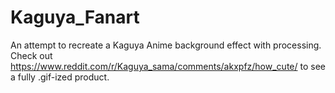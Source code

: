 # Kaguya_Fanart
An attempt to recreate a Kaguya Anime background effect with processing.
Check out https://www.reddit.com/r/Kaguya_sama/comments/akxpfz/how_cute/ to see a fully .gif-ized product. 

